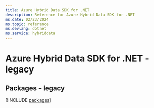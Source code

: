 ```yaml
---
title: Azure Hybrid Data SDK for .NET
description: Reference for Azure Hybrid Data SDK for .NET
ms.date: 02/23/2024
ms.topic: reference
ms.devlang: dotnet
ms.service: hybriddata
---
```

# Azure Hybrid Data SDK for .NET - legacy
## Packages - legacy
[!INCLUDE [packages](hybrid-data-index.md)]